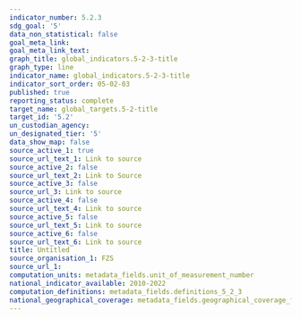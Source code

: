 ```yaml
---
indicator_number: 5.2.3
sdg_goal: '5'
data_non_statistical: false
goal_meta_link: 
goal_meta_link_text: 
graph_title: global_indicators.5-2-3-title
graph_type: line
indicator_name: global_indicators.5-2-3-title
indicator_sort_order: 05-02-03
published: true
reporting_status: complete
target_name: global_targets.5-2-title
target_id: '5.2'
un_custodian_agency:
un_designated_tier: '5'
data_show_map: false
source_active_1: true
source_url_text_1: Link to source
source_active_2: false
source_url_text_2: Link to Source
source_active_3: false
source_url_3: Link to source
source_active_4: false
source_url_text_4: Link to source
source_active_5: false
source_url_text_5: Link to source
source_active_6: false
source_url_text_6: Link to source
title: Untitled
source_organisation_1: FZS 
source_url_1: 
computation_units: metadata_fields.unit_of_measurement_number
national_indicator_available: 2010-2022
computation_definitions: metadata_fields.definitions_5_2_3
national_geographical_coverage: metadata_fields.geographical_coverage_fbih
---
```

